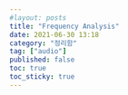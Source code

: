 ```yaml
---
#layout: posts
title: "Frequency Analysis"
date: 2021-06-30 13:18
category: "정리함"
tag: ["audio"]
published: false
toc: true
toc_sticky: true
---
```

